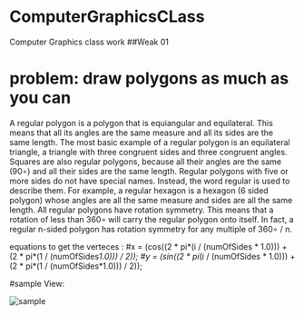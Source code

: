# ComputerGraphicsCLass
Computer Graphics class work 
##Weak 01
# problem: draw polygons as much as you can

A regular polygon is a polygon that is equiangular and equilateral. 
This means that all its angles are the same measure and all its sides are the same length. 
The most basic example of a regular polygon is an equilateral triangle, 
a triangle with three congruent sides and three congruent angles. Squares are also regular polygons, because all their angles are the 
same (90∘) and all their sides are the same length. Regular polygons with five or more sides do not have special names. Instead, 
the word regular is used to describe them. For example, a regular hexagon is a hexagon (6 sided polygon) whose angles are all the same 
measure and sides are all the same length.
All regular polygons have rotation symmetry. This means that a rotation of less than 360∘ will carry the regular polygon onto itself. 
In fact, a regular n-sided polygon has rotation symmetry for any multiple of 360∘ / n.

equations to get the verteces :
#x = (cos((2 * pi*(i / (numOfSides * 1.0))) + (2 * pi*(1 / (numOfSides*1.0))) / 2));
#y = (sin((2 * pi*(i / (numOfSides * 1.0))) + (2 * pi*(1 / (numOfSides*1.0))) / 2));

#sample View:

![sample](https://user-images.githubusercontent.com/19196061/46585779-7522cf00-ca75-11e8-93f1-526ffa663f89.gif)

